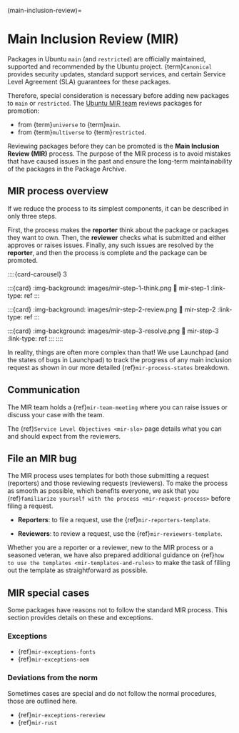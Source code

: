 (main-inclusion-review)=
# Main Inclusion Review (MIR)

Packages in Ubuntu `main` (and `restricted`) are officially
maintained, supported and recommended by the Ubuntu project.
{term}`Canonical` provides security updates, standard support services, and
certain Service Level Agreement (SLA) guarantees for these packages.

Therefore, special consideration is necessary before adding new packages
to `main` or `restricted`. The
[Ubuntu MIR team](https://launchpad.net/~ubuntu-mir)
reviews packages for promotion:

* from {term}`universe` to {term}`main`.
* from {term}`multiverse` to {term}`restricted`.

Reviewing packages before they can be promoted is the **Main Inclusion Review
(MIR)** process. The purpose of the MIR process is to avoid mistakes that have
caused issues in the past and ensure the long-term maintainability of the
packages in the Package Archive. 


## MIR process overview

If we reduce the process to its simplest components, it can be described in
only three steps.

First, the process makes the **reporter** think about the package or packages
they want to own. Then, the **reviewer** checks what is submitted and either
approves or raises issues. Finally, any such issues are resolved by the
**reporter**, and then the process is complete and the package can be promoted. 

::::{card-carousel} 3

:::{card}
:img-background: images/mir-step-1-think.png
:link: mir-step-1
:link-type: ref
:::

:::{card}
:img-background: images/mir-step-2-review.png
:link: mir-step-2
:link-type: ref
:::

:::{card}
:img-background: images/mir-step-3-resolve.png
:link: mir-step-3
:link-type: ref
:::
::::

In reality, things are often more complex than that! We use Launchpad (and the
states of bugs in Launchpad) to track the progress of any main inclusion request
as shown in our more detailed {ref}`mir-process-states` breakdown.


## Communication

The MIR team holds a {ref}`mir-team-meeting` where you can raise issues or
discuss your case with the team.

The {ref}`Service Level Objectives <mir-slo>` page details what you can and
should expect from the reviewers.


## File an MIR bug

The MIR process uses templates for both those submitting a request (reporters)
and those reviewing requests (reviewers). To make the process as smooth as
possible, which benefits everyone, we ask that you
{ref}`familiarize yourself with the process <mir-request-process>` before
filing a request.

* **Reporters**: to file a request, use the {ref}`mir-reporters-template`.

* **Reviewers**: to review a request, use the {ref}`mir-reviewers-template`.

Whether you are a reporter or a reviewer, new to the MIR process or a seasoned
veteran, we have also prepared additional guidance on
{ref}`how to use the templates <mir-templates-and-rules>` to make the task of
filling out the template as straightforward as possible.


## MIR special cases

Some packages have reasons not to follow the standard MIR process. This section
provides details on these and exceptions.

### Exceptions

* {ref}`mir-exceptions-fonts`
* {ref}`mir-exceptions-oem`

### Deviations from the norm

Sometimes cases are special and do not follow the normal procedures, those are
outlined here.

* {ref}`mir-exceptions-rereview`
* {ref}`mir-rust`





